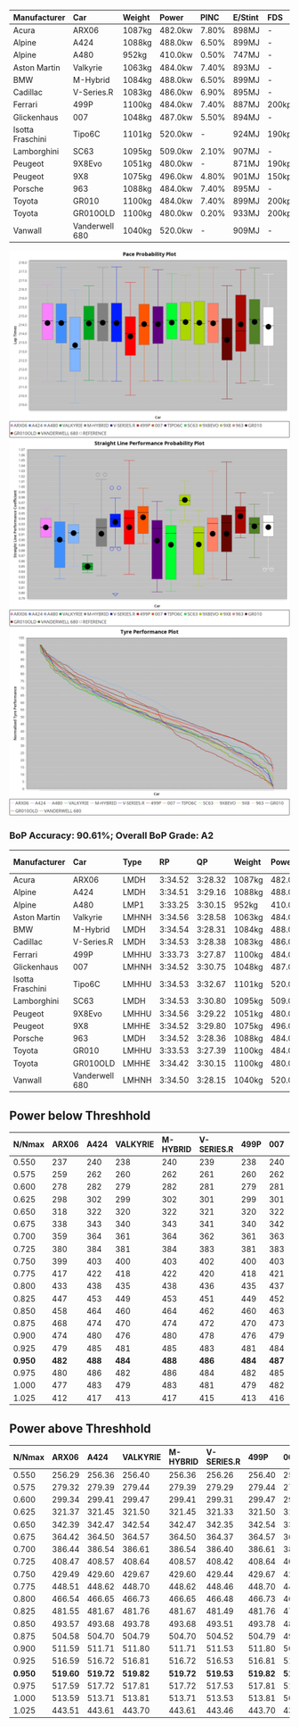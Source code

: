 | Manufacturer     | Car            | Weight | Power   | PINC    | E/Stint | FDS     |
|:-|:-|:-|:-|:-|:-|:-|
| Acura            | ARX06          | 1087kg | 482.0kw | 7.80%   | 898MJ   |    -    |
| Alpine           | A424           | 1088kg | 488.0kw | 6.50%   | 899MJ   |    -    |
| Alpine           | A480           | 952kg  | 410.0kw | 0.50%   | 747MJ   |    -    |
| Aston Martin     | Valkyrie       | 1063kg | 484.0kw | 7.40%   | 893MJ   |    -    |
| BMW              | M-Hybrid       | 1084kg | 488.0kw | 6.50%   | 899MJ   |    -    |
| Cadillac         | V-Series.R     | 1083kg | 486.0kw | 6.90%   | 895MJ   |    -    |
| Ferrari          | 499P           | 1100kg | 484.0kw | 7.40%   | 887MJ   | 200kph  |
| Glickenhaus      | 007            | 1048kg | 487.0kw | 5.50%   | 894MJ   |    -    |
| Isotta Fraschini | Tipo6C         | 1101kg | 520.0kw |    -    | 924MJ   | 190kph  |
| Lamborghini      | SC63           | 1095kg | 509.0kw | 2.10%   | 907MJ   |    -    |
| Peugeot          | 9X8Evo         | 1051kg | 480.0kw |    -    | 871MJ   | 190kph  |
| Peugeot          | 9X8            | 1075kg | 496.0kw | 4.80%   | 901MJ   | 150kph  |
| Porsche          | 963            | 1088kg | 484.0kw | 7.40%   | 895MJ   |    -    |
| Toyota           | GR010          | 1100kg | 484.0kw | 7.40%   | 899MJ   | 200kph  |
| Toyota           | GR010OLD       | 1100kg | 480.0kw | 0.20%   | 933MJ   | 200kph  |
| Vanwall          | Vanderwell 680 | 1040kg | 520.0kw |    -    | 909MJ   |    -    |

![PACECHART](./IMG/AUTO.png)
![STRAIGHTLINEPERFORMANCECHART](./IMG/AUTO_sp.png)
![TYREPERFORMANCECHART](./IMG/AUTO_tw.png)

### BoP Accuracy: 90.61%; Overall BoP Grade: A2
| Manufacturer     | Car            | Type  | RP      | QP      | Weight | Power¹  | Threshhold | PINC    | Power²   | E/Stint | AVG Vmax  | FDS     | RDLC | L/Stint | BOP-Grade | Model Accuracy | Model Points | Match%  | SimDiff |
|:-|:-|:-|:-|:-|:-|:-|:-|:-|:-|:-|:-|:-|:-|:-|:-|:-|:-|:-|:-|
| Acura            | ARX06          | LMDH  | 3:34.52 | 3:28.32 | 1087kg | 482.0kw | 250.0kph   | 7.80%   | 519.60kw |  898MJ  | 318.36kph |    -    | 0.98 | 12      | +B1       | 100.00%        | 996          | 89.43%  | #       |
| Alpine           | A424           | LMDH  | 3:34.51 | 3:29.16 | 1088kg | 488.0kw | 250.0kph   | 6.50%   | 519.70kw |  899MJ  | 314.51kph |    -    | 0.99 | 12      | +A2       | 98.94%         | 2047         | 94.25%  | #       |
| Alpine           | A480           | LMP1  | 3:33.25 | 3:30.15 |  952kg | 410.0kw | 250.0kph   | 0.50%   | 412.10kw |  747MJ  | 314.03kph |    -    | 0.98 | 11      | -C1       | 92.36%         | 1643         | 78.62%  | -0.08   |
| Aston Martin     | Valkyrie       | LMHNH | 3:34.56 | 3:28.58 | 1063kg | 484.0kw | 250.0kph   | 7.40%   | 519.80kw |  893MJ  | 306.70kph |    -    | 1.03 | 12      | +C2       | 100.00%        | 247          | 71.80%  | #       |
| BMW              | M-Hybrid       | LMDH  | 3:34.54 | 3:28.31 | 1084kg | 488.0kw | 250.0kph   | 6.50%   | 519.70kw |  899MJ  | 317.66kph |    -    | 0.99 | 12      | ~A1       | 98.84%         | 3070         | 100.00% | #       |
| Cadillac         | V-Series.R     | LMDH  | 3:34.53 | 3:28.38 | 1083kg | 486.0kw | 250.0kph   | 6.90%   | 519.50kw |  895MJ  | 319.35kph |    -    | 0.99 | 12      | +A2       | 98.94%         | 5427         | 90.96%  | #       |
| Ferrari          | 499P           | LMHHU | 3:33.73 | 3:27.87 | 1100kg | 484.0kw | 250.0kph   | 7.40%   | 519.80kw |  887MJ  | 318.02kph | 200kph  | 1.01 | 12      | -B1       | 100.00%        | 6554         | 87.01%  | #       |
| Glickenhaus      | 007            | LMHNH | 3:34.52 | 3:30.75 | 1048kg | 487.0kw | 250.0kph   | 5.50%   | 513.80kw |  894MJ  | 323.50kph |    -    | 0.95 | 12      | +A2       | 93.90%         | 2170         | 94.27%  | +1.55   |
| Isotta Fraschini | Tipo6C         | LMHHU | 3:34.53 | 3:32.67 | 1101kg | 520.0kw | 250.0kph   |    -    | 520.00kw |  924MJ  | 314.70kph | 190kph  | 1.02 | 12      | +C2       | 97.73%         | 129          | 72.45%  | +1.64   |
| Lamborghini      | SC63           | LMDH  | 3:34.53 | 3:30.80 | 1095kg | 509.0kw | 250.0kph   | 2.10%   | 519.70kw |  907MJ  | 313.26kph |    -    | 1.02 | 12      | ~A1       | 100.00%        | 784          | 97.12%  | +1.36   |
| Peugeot          | 9X8Evo         | LMHHU | 3:34.56 | 3:29.22 | 1051kg | 480.0kw | 250.0kph   |    -    | 480.00kw |  871MJ  | 327.13kph | 190kph  | 1.00 | 12      | ~A1       | 100.00%        | 1457         | 99.05%  | #       |
| Peugeot          | 9X8            | LMHHE | 3:34.52 | 3:29.80 | 1075kg | 496.0kw | 250.0kph   | 4.80%   | 519.80kw |  901MJ  | 313.92kph | 150kph  | 1.01 | 12      | ~A1       | 99.16%         | 4816         | 100.00% | -0.30   |
| Porsche          | 963            | LMDH  | 3:34.52 | 3:28.36 | 1088kg | 484.0kw | 250.0kph   | 7.40%   | 519.80kw |  895MJ  | 316.38kph |    -    | 0.99 | 12      | ~A1       | 99.91%         | 14205        | 100.00% | #       |
| Toyota           | GR010          | LMHHU | 3:33.53 | 3:27.39 | 1100kg | 484.0kw | 250.0kph   | 7.40%   | 519.80kw |  899MJ  | 315.71kph | 200kph  | 1.01 | 12      | -B2       | 99.73%         | 4795         | 82.23%  | #       |
| Toyota           | GR010OLD       | LMHHE | 3:34.42 | 3:30.15 | 1100kg | 480.0kw | 250.0kph   | 0.20%   | 481.00kw |  933MJ  | 318.15kph | 200kph  | 0.99 | 12      | +A2       | 94.52%         | 690          | 92.58%  | +3.81   |
| Vanwall          | Vanderwell 680 | LMHNH | 3:34.50 | 3:28.15 | 1040kg | 520.0kw | 0.0kph     |    -    | 520.00kw |  909MJ  | 322.67kph |    -    | 1.01 | 12      | ~A1       | 95.37%         | 639          | 100.00% | +0.29   |

## Power below Threshhold
| N/Nmax    | ARX06   | A424    | VALKYRIE | M-HYBRID | V-SERIES.R | 499P    | 007     | TIPO6C  | SC63    | 9X8EVO  | 9X8     | 963     | GR010   | GR010OLD | VANDERWELL 680 | ​     | RPM      | A480       |
|:-|:-|:-|:-|:-|:-|:-|:-|:-|:-|:-|:-|:-|:-|:-|:-|:-|:-|:-|
|  0.550    |  237    |  240    |  238     |  240     |  239       |  238    |  240    |  256    |  251    |  236    |  244    |  238    |  238    |  236     |  256           |  ​    |   --     |  0.00      |
|  0.575    |  259    |  262    |  260     |  262     |  261       |  260    |  262    |  279    |  274    |  258    |  267    |  260    |  260    |  258     |  279           |  ​    |   --     |  0.00      |
|  0.600    |  278    |  282    |  279     |  282     |  281       |  279    |  281    |  300    |  294    |  277    |  287    |  279    |  279    |  277     |  300           |  ​    |   --     |  0.00      |
|  0.625    |  298    |  302    |  299     |  302     |  301       |  299    |  301    |  322    |  315    |  297    |  307    |  299    |  299    |  297     |  322           |  ​    |   --     |  0.00      |
|  0.650    |  318    |  322    |  320     |  322     |  321       |  320    |  322    |  343    |  336    |  317    |  327    |  320    |  320    |  317     |  343           |  ​    |   --     |  0.00      |
|  0.675    |  338    |  343    |  340     |  343     |  341       |  340    |  342    |  365    |  357    |  337    |  348    |  340    |  340    |  337     |  365           |  ​    |   --     |  0.00      |
|  0.700    |  359    |  364    |  361     |  364     |  362       |  361    |  363    |  387    |  379    |  358    |  369    |  361    |  361    |  358     |  387           |  ​    |   --     |  0.00      |
|  0.725    |  380    |  384    |  381     |  384     |  383       |  381    |  383    |  409    |  400    |  378    |  390    |  381    |  381    |  378     |  409           |  ​    |   --     |  0.00      |
|  0.750    |  399    |  403    |  400     |  403     |  402       |  400    |  403    |  430    |  421    |  397    |  410    |  400    |  400    |  397     |  430           |  ​    |   --     |  0.00      |
|  0.775    |  417    |  422    |  418     |  422     |  420       |  418    |  421    |  449    |  440    |  415    |  429    |  418    |  418    |  415     |  449           |  ​    |  5000    |  241.41    |
|  0.800    |  433    |  438    |  435     |  438     |  436       |  435    |  437    |  467    |  457    |  431    |  445    |  435    |  435    |  431     |  467           |  ​    |  5500    |  285.48    |
|  0.825    |  447    |  453    |  449     |  453     |  451       |  449    |  452    |  482    |  472    |  445    |  460    |  449    |  449    |  445     |  482           |  ​    |  6000    |  318.53    |
|  0.850    |  458    |  464    |  460     |  464     |  462       |  460    |  463    |  494    |  484    |  456    |  471    |  460    |  460    |  456     |  494           |  ​    |  6500    |  359.60    |
|  0.875    |  468    |  474    |  470     |  474     |  472       |  470    |  473    |  505    |  494    |  466    |  481    |  470    |  470    |  466     |  505           |  ​    |  7000    |  401.67    |
|  0.900    |  474    |  480    |  476     |  480     |  478       |  476    |  479    |  512    |  501    |  472    |  488    |  476    |  476    |  472     |  512           |  ​    |  7500    |  411.69    |
|  0.925    |  479    |  485    |  481     |  485     |  483       |  481    |  484    |  517    |  506    |  477    |  493    |  481    |  481    |  477     |  517           |  ​    |  8000    |  408.69    |
| **0.950** | **482** | **488** | **484**  | **488**  | **486**    | **484** | **487** | **520** | **509** | **480** | **496** | **484** | **484** | **480**  | **520**        | **​** | **8500** | **411.69** |
|  0.975    |  480    |  486    |  482     |  486     |  484       |  482    |  485    |  518    |  507    |  478    |  494    |  482    |  482    |  478     |  518           |  ​    |  9000    |  205.34    |
|  1.000    |  477    |  483    |  479     |  483     |  481       |  479    |  482    |  514    |  504    |  475    |  491    |  479    |  479    |  475     |  514           |  ​    |   --     |  0.00      |
|  1.025    |  412    |  417    |  413     |  417     |  415       |  413    |  416    |  444    |  435    |  410    |  424    |  413    |  413    |  410     |  444           |  ​    |   --     |  0.00      |

## Power above Threshhold
| N/Nmax    | ARX06      | A424       | VALKYRIE   | M-HYBRID   | V-SERIES.R | 499P       | 007        | TIPO6C  | SC63       | 9X8EVO  | 9X8        | 963        | GR010      | GR010OLD   | VANDERWELL 680 | ​     | RPM      | A480       |
|:-|:-|:-|:-|:-|:-|:-|:-|:-|:-|:-|:-|:-|:-|:-|:-|:-|:-|:-|
|  0.550    |  256.29    |  256.36    |  256.40    |  256.36    |  256.26    |  256.40    |  253.39    |  256    |  256.34    |  236    |  256.40    |  256.40    |  256.40    |  236.47    |  256           |  ​    |   --     |  0.00      |
|  0.575    |  279.32    |  279.39    |  279.44    |  279.39    |  279.29    |  279.44    |  276.42    |  279    |  279.37    |  258    |  279.43    |  279.44    |  279.44    |  258.52    |  279           |  ​    |   --     |  0.00      |
|  0.600    |  299.34    |  299.41    |  299.47    |  299.41    |  299.31    |  299.47    |  296.45    |  300    |  299.40    |  277    |  299.47    |  299.47    |  299.47    |  277.55    |  300           |  ​    |   --     |  0.00      |
|  0.625    |  321.37    |  321.45    |  321.50    |  321.45    |  321.33    |  321.50    |  317.49    |  322    |  321.43    |  297    |  321.50    |  321.50    |  321.50    |  297.59    |  322           |  ​    |   --     |  0.00      |
|  0.650    |  342.39    |  342.47    |  342.54    |  342.47    |  342.35    |  342.54    |  338.52    |  343    |  342.45    |  317    |  342.53    |  342.54    |  342.54    |  317.63    |  343           |  ​    |   --     |  0.00      |
|  0.675    |  364.42    |  364.50    |  364.57    |  364.50    |  364.37    |  364.57    |  360.55    |  365    |  364.48    |  337    |  364.57    |  364.57    |  364.57    |  337.67    |  365           |  ​    |   --     |  0.00      |
|  0.700    |  386.44    |  386.54    |  386.61    |  386.54    |  386.40    |  386.61    |  382.58    |  387    |  386.51    |  358    |  386.60    |  386.61    |  386.61    |  358.72    |  387           |  ​    |   --     |  0.00      |
|  0.725    |  408.47    |  408.57    |  408.64    |  408.57    |  408.42    |  408.64    |  403.62    |  409    |  408.54    |  378    |  408.64    |  408.64    |  408.64    |  378.76    |  409           |  ​    |   --     |  0.00      |
|  0.750    |  429.49    |  429.60    |  429.67    |  429.60    |  429.44    |  429.67    |  424.65    |  430    |  429.57    |  397    |  429.67    |  429.67    |  429.67    |  397.79    |  430           |  ​    |   --     |  0.00      |
|  0.775    |  448.51    |  448.62    |  448.70    |  448.62    |  448.46    |  448.70    |  443.68    |  449    |  448.59    |  415    |  448.70    |  448.70    |  448.70    |  415.83    |  449           |  ​    |  5000    |  241.41    |
|  0.800    |  466.54    |  466.65    |  466.73    |  466.65    |  466.48    |  466.73    |  461.71    |  467    |  466.62    |  431    |  466.73    |  466.73    |  466.73    |  431.86    |  467           |  ​    |  5500    |  285.48    |
|  0.825    |  481.55    |  481.67    |  481.76    |  481.67    |  481.49    |  481.76    |  476.73    |  482    |  481.64    |  445    |  481.75    |  481.76    |  481.76    |  445.89    |  482           |  ​    |  6000    |  318.53    |
|  0.850    |  493.57    |  493.68    |  493.78    |  493.68    |  493.51    |  493.78    |  487.75    |  494    |  493.65    |  456    |  493.77    |  493.78    |  493.78    |  456.91    |  494           |  ​    |  6500    |  359.60    |
|  0.875    |  504.58    |  504.70    |  504.79    |  504.70    |  504.52    |  504.79    |  498.76    |  505    |  504.67    |  466    |  504.78    |  504.79    |  504.79    |  466.93    |  505           |  ​    |  7000    |  401.67    |
|  0.900    |  511.59    |  511.71    |  511.80    |  511.71    |  511.53    |  511.80    |  505.77    |  512    |  511.68    |  472    |  511.80    |  511.80    |  511.80    |  472.94    |  512           |  ​    |  7500    |  411.69    |
|  0.925    |  516.59    |  516.72    |  516.81    |  516.72    |  516.53    |  516.81    |  510.78    |  517    |  516.69    |  477    |  516.80    |  516.81    |  516.81    |  477.95    |  517           |  ​    |  8000    |  408.69    |
| **0.950** | **519.60** | **519.72** | **519.82** | **519.72** | **519.53** | **519.82** | **513.79** | **520** | **519.69** | **480** | **519.81** | **519.82** | **519.82** | **480.96** | **520**        | **​** | **8500** | **411.69** |
|  0.975    |  517.59    |  517.72    |  517.81    |  517.72    |  517.53    |  517.81    |  511.78    |  518    |  517.69    |  478    |  517.80    |  517.81    |  517.81    |  478.96    |  518           |  ​    |  9000    |  205.34    |
|  1.000    |  513.59    |  513.71    |  513.81    |  513.71    |  513.53    |  513.81    |  507.78    |  514    |  513.68    |  475    |  513.80    |  513.81    |  513.81    |  475.95    |  514           |  ​    |   --     |  0.00      |
|  1.025    |  443.51    |  443.61    |  443.70    |  443.61    |  443.46    |  443.70    |  438.67    |  444    |  443.59    |  410    |  443.69    |  443.70    |  443.70    |  410.82    |  444           |  ​    |   --     |  0.00      |
